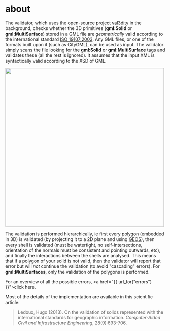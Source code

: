 
<div class="page-header">
    <h1>about</h1>
</div>

The validator, which uses the open-source project [val3dity](https://github.com/tudelft-gist/val3dity) in the background, checks whether the 3D primitives (__gml:Solid__ or __gml:MultiSurface__) stored in a GML file are *geometrically* valid according to the international standard [ISO 19107:2003](http://www.iso.org/iso/catalogue_detail.htm?csnumber=26012). Any GML files, or one of the formats built upon it (such as CityGML), can be used as input. The validator simply scans the file looking for the __gml:Solid__ or __gml:MultiSurface__ tags and validates these (all the rest is ignored). It assumes that the input XML is syntactically valid according to the XSD of GML.

<p><img width='500' src="{{ url_for('static', filename='img/workflow.svg') }}" alt="" /></p>

The validation is performed hierarchically, ie first every polygon (embedded in 3D) is validated (by projecting it to a 2D plane and using [GEOS](http://trac.osgeo.org/geos/)), then every shell is validated (must be watertight, no self-intersections, orientation of the normals must be consistent and pointing outwards, etc), and finally the interactions between the shells are analysed. This means that if a polygon of your solid is not valid, then the validator will report that error but will *not* continue the validation (to avoid "cascading" errors). For __gml:MultiSurfaces__, only the validation of the polygons is performed.

For an overview of all the possible errors, <a href="{{  url_for("errors")  }}">click here</a>.

Most of the details of the implementation are available in this scientific article:

> Ledoux, Hugo (2013). On the validation of solids represented with the
international standards for geographic information. *Computer-Aided Civil and Infrastructure Engineering*, 28(9):693-706. 
<a href="http://dx.doi.org/10.1111/mice.12043"><i class="fa fa-external-link"></i></a> <a href="http://homepage.tudelft.nl/23t4p/pdfs/_13cacaie.pdf"><i class="fa fa-file-pdf-o"></i></a>
